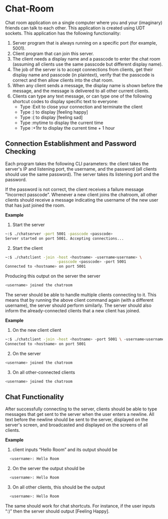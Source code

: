 # Chat-Room
Chat room application on a single computer where you and your (imaginary) friends can talk to each other. This application is created using UDT sockets. This application has the following functionality:

1. Server program that is always running on a specific port (for example, 5001).
2. Client program that can join this server.
3. The client needs a display name and a passcode to enter the chat room (assuming all
clients use the same passcode but different display name).
4. The job of the server is to accept connections from clients, get their display name and
passcode (in plaintext), verify that the passcode is correct and then allow clients into the
chat room.
5. When any client sends a message, the display name is shown before the message, and
the message is delivered to all other current clients.
6. Clients can type any text message, or can type one of the following shortcut codes to display specific text to everyone:
    - Type :Exit to close your connection and terminate the client
    - Type :) to display [feeling happy]
    - Type :( to display [feeling sad]
    - Type :mytime to display the current time
    - Type :+1hr to display the current time + 1 hour


## Connection Establishment and Password Checking
Each program takes the following CLI parameters: the client takes the server's IP and listening port, the username, and the password (all clients should use the same password). The server takes its listening port and the password.

If the password is not correct, the client receives a failure message "Incorrect passcode". Whenever a new client joins the chatroom, all other clients should receive a message indicating the username of the new user that has just joined the room.

**Example** 
1. Start the server
```zsh
~:$ ./chatserver -port 5001 -passcode <passcode> 
Server started on port 5001. Accepting connections...
```
2. Start the client
```zsh
~:$ ./chatclient -join -host <hostname> -username<username> \
                       -passcode <passcode> -port 5001
Connected to <hostname> on port 5001
```

Producing this output on the server the server

```zsh
<username> joined the chatroom
```

The server should be able to handle multiple clients connecting to it. This means that by running the above client command again (with a different username), the server should perform similarly. The server should also inform the already-connected clients that a new client has joined.

**Example**
1. On the new client client
```zsh
~:$ ./chatclient -join -host <hostname> -port 5001 \ -username<username> -passcode <passcode>
Connected to <hostname> on port 5001
```
2. On the server
```zsh
<username> joined the chatroom
```
3. On all other-connected clients
```zsh
<username> joined the chatroom
```

## Chat Functionality

After successfully connecting to the server, clients should be able to type messages that get sent to the server when the user enters a newline. All text before the newline should be sent to the server, displayed on the server's screen, and broadcasted and displayed on the screens of all clients.

**Example**
1. <username> client inputs “Hello Room” and its output should be
```zsh
  <username>: Hello Room
```
2. On the server the output should be
```zsh
  <username>: Hello Room
```
3. On all other clients, this should be the output
```zsh
  <username>: Hello Room
```
    
The same should work for chat shortcuts. For instance, if the user inputs “:)” then the server should output [Feeling Happy]. 
